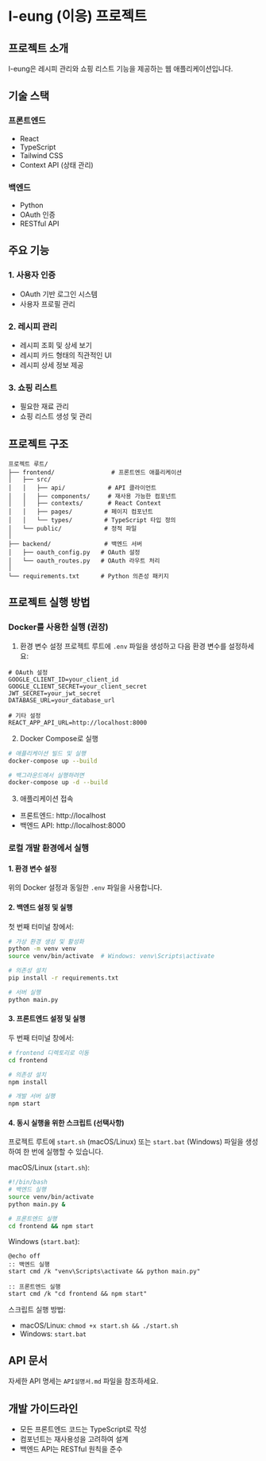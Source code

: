 # I-eung (이응) 프로젝트

## 프로젝트 소개
I-eung은 레시피 관리와 쇼핑 리스트 기능을 제공하는 웹 애플리케이션입니다.

## 기술 스택

### 프론트엔드
- React
- TypeScript
- Tailwind CSS
- Context API (상태 관리)

### 백엔드
- Python
- OAuth 인증
- RESTful API

## 주요 기능

### 1. 사용자 인증
- OAuth 기반 로그인 시스템
- 사용자 프로필 관리

### 2. 레시피 관리
- 레시피 조회 및 상세 보기
- 레시피 카드 형태의 직관적인 UI
- 레시피 상세 정보 제공

### 3. 쇼핑 리스트
- 필요한 재료 관리
- 쇼핑 리스트 생성 및 관리

## 프로젝트 구조

```
프로젝트 루트/
├── frontend/                # 프론트엔드 애플리케이션
│   ├── src/
│   │   ├── api/            # API 클라이언트
│   │   ├── components/     # 재사용 가능한 컴포넌트
│   │   ├── contexts/       # React Context
│   │   ├── pages/         # 페이지 컴포넌트
│   │   └── types/         # TypeScript 타입 정의
│   └── public/            # 정적 파일
│
├── backend/               # 백엔드 서버
│   ├── oauth_config.py   # OAuth 설정
│   └── oauth_routes.py   # OAuth 라우트 처리
│
└── requirements.txt      # Python 의존성 패키지
```

## 프로젝트 실행 방법

### Docker를 사용한 실행 (권장)
1. 환경 변수 설정
프로젝트 루트에 `.env` 파일을 생성하고 다음 환경 변수를 설정하세요:
```
# OAuth 설정
GOOGLE_CLIENT_ID=your_client_id
GOOGLE_CLIENT_SECRET=your_client_secret
JWT_SECRET=your_jwt_secret
DATABASE_URL=your_database_url

# 기타 설정
REACT_APP_API_URL=http://localhost:8000
```

2. Docker Compose로 실행
```bash
# 애플리케이션 빌드 및 실행
docker-compose up --build

# 백그라운드에서 실행하려면
docker-compose up -d --build
```

3. 애플리케이션 접속
- 프론트엔드: http://localhost
- 백엔드 API: http://localhost:8000

### 로컬 개발 환경에서 실행

#### 1. 환경 변수 설정
위의 Docker 설정과 동일한 `.env` 파일을 사용합니다.

#### 2. 백엔드 설정 및 실행
첫 번째 터미널 창에서:
```bash
# 가상 환경 생성 및 활성화
python -m venv venv
source venv/bin/activate  # Windows: venv\Scripts\activate

# 의존성 설치
pip install -r requirements.txt

# 서버 실행
python main.py
```

#### 3. 프론트엔드 설정 및 실행
두 번째 터미널 창에서:
```bash
# frontend 디렉토리로 이동
cd frontend

# 의존성 설치
npm install

# 개발 서버 실행
npm start
```

#### 4. 동시 실행을 위한 스크립트 (선택사항)
프로젝트 루트에 `start.sh` (macOS/Linux) 또는 `start.bat` (Windows) 파일을 생성하여 한 번에 실행할 수 있습니다.

macOS/Linux (`start.sh`):
```bash
#!/bin/bash
# 백엔드 실행
source venv/bin/activate
python main.py &

# 프론트엔드 실행
cd frontend && npm start
```

Windows (`start.bat`):
```batch
@echo off
:: 백엔드 실행
start cmd /k "venv\Scripts\activate && python main.py"

:: 프론트엔드 실행
start cmd /k "cd frontend && npm start"
```

스크립트 실행 방법:
- macOS/Linux: `chmod +x start.sh && ./start.sh`
- Windows: `start.bat`

## API 문서
자세한 API 명세는 `API설명서.md` 파일을 참조하세요.

## 개발 가이드라인
- 모든 프론트엔드 코드는 TypeScript로 작성
- 컴포넌트는 재사용성을 고려하여 설계
- 백엔드 API는 RESTful 원칙을 준수
